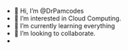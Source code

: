 - 👋 Hi, I’m @DrPamcodes
- 👀 I’m interested in Cloud Computing.
- 🌱 I’m currently learning everything
- 💞️ I’m looking to collaborate.
- 

<!---
DrPamcodes/DrPamcodes is a ✨ special ✨ repository because its `README.md` (this file) appears on your GitHub profile.
You can click the Preview link to take a look at your changes.
--->
